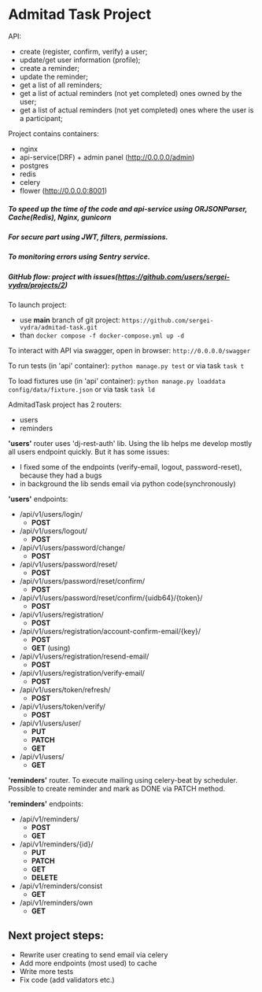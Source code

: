 # Admitad Task Project

API:
- create (register, confirm, verify) a user;
- update/get user information (profile);
- create a reminder;
- update the reminder;
- get a list of all reminders;
- get a list of actual reminders (not yet completed) ones owned by the user;
- get a list of actual reminders (not yet completed) ones where the user is a participant;


Project contains containers:
- nginx
- api-service(DRF) + admin panel (http://0.0.0.0/admin)
- postgres
- redis
- celery
- flower (http://0.0.0.0:8001)

##### To speed up the time of the code and api-service using ORJSONParser, Cache(Redis), Nginx, gunicorn
##### For secure part using JWT, filters, permissions.
##### To monitoring errors using Sentry service.
##### GitHub flow: project with issues(https://github.com/users/sergei-vydra/projects/2)

To launch project:
- use **main** branch of git project:
```https://github.com/sergei-vydra/admitad-task.git```
- than
```docker compose -f docker-compose.yml up -d```

To interact with API via swagger, open in browser:
```http://0.0.0.0/swagger```

To run tests (in 'api' container):
```python manage.py test``` or via task ```task t```

To load fixtures use (in 'api' container):
```python manage.py loaddata config/data/fixture.json``` or via task ```task ld```

AdmitadTask project has 2 routers:

- users
- reminders

**'users'** router uses 'dj-rest-auth' lib. Using the lib helps me develop mostly all users endpoint quickly. But it has
some issues:

- I fixed some of the endpoints (verify-email, logout, password-reset), because they had a bugs
- in background the lib sends email via python code(synchronously)

**'users'** endpoints:
- /api/v1/users/login/
    - **POST**
- /api/v1/users/logout/
    - **POST**
- /api/v1/users/password/change/
    - **POST**
- /api/v1/users/password/reset/
    - **POST**
- /api/v1/users/password/reset/confirm/
    - **POST**
- /api/v1/users/password/reset/confirm/{uidb64}/{token}/
    - **POST**
- /api/v1/users/registration/
    - **POST**
- /api/v1/users/registration/account-confirm-email/{key}/
    - **POST**
    - **GET** (using)
- /api/v1/users/registration/resend-email/
    - **POST**
- /api/v1/users/registration/verify-email/
    - **POST**
- /api/v1/users/token/refresh/
    - **POST**
- /api/v1/users/token/verify/
    - **POST**
- /api/v1/users/user/
    - **PUT**
    - **PATCH**
    - **GET**
- /api/v1/users/
    - **GET**

**'reminders'** router. To execute mailing using celery-beat by scheduler.
Possible to create reminder and mark as DONE via PATCH method.

**'reminders'** endpoints:
- /api/v1/reminders/
  - **POST**
  - **GET**
- /api/v1/reminders/{id}/
  - **PUT**
  - **PATCH**
  - **GET**
  - **DELETE**
- /api/v1/reminders/consist
  - **GET**
- /api/v1/reminders/own
  - **GET**

## Next project steps:
- Rewrite user creating to send email via celery
- Add more endpoints (most used) to cache
- Write more tests
- Fix code (add validators etc.)